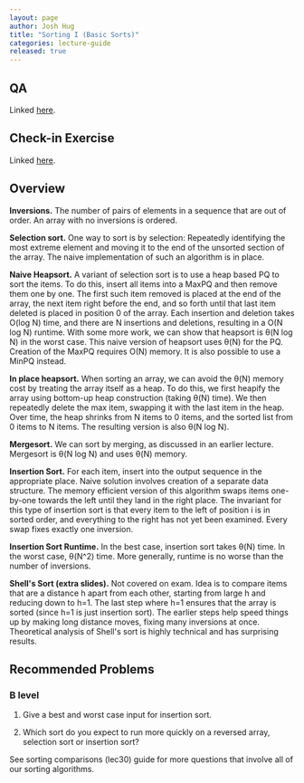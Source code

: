 ```yaml
---
layout: page
author: Josh Hug
title: "Sorting I (Basic Sorts)"
categories: lecture-guide
released: true
---
```



## QA
Linked [here](https://youtu.be/z6oW8UrAhcs).

## Check-in Exercise
Linked [here](https://forms.gle/P4HTmdtDXv6X9Kdd8).

## Overview

**Inversions.** The number of pairs of elements in a sequence that are out of
order. An array with no inversions is ordered.

**Selection sort.** One way to sort is by selection: Repeatedly identifying the
most extreme element and moving it to the end of the unsorted section of the
array. The naive implementation of such an algorithm is in place.

**Naive Heapsort.** A variant of selection sort is to use a heap based PQ to
sort the items. To do this, insert all items into a MaxPQ and then remove them
one by one. The first such item removed is placed at the end of the array, the
next item right before the end, and so forth until that last item deleted is
placed in position 0 of the array. Each insertion and deletion takes O(log N)
time, and there are N insertions and deletions, resulting in a O(N log N)
runtime. With some more work, we can show that heapsort is θ(N log N) in the
worst case. This naive version of heapsort uses θ(N) for the PQ. Creation of the
MaxPQ requires O(N) memory. It is also possible to use a MinPQ instead.

**In place heapsort.** When sorting an array, we can avoid the θ(N) memory cost
by treating the array itself as a heap. To do this, we first heapify the array
using bottom-up heap construction (taking θ(N) time). We then repeatedly delete
the max item, swapping it with the last item in the heap. Over time, the heap
shrinks from N items to 0 items, and the sorted list from 0 items to N items.
The resulting version is also θ(N log N).

**Mergesort.** We can sort by merging, as discussed in an earlier lecture.
Mergesort is θ(N log N) and uses θ(N) memory.

**Insertion Sort.** For each item, insert into the output sequence in the
appropriate place. Naive solution involves creation of a separate data
structure. The memory efficient version of this algorithm swaps items one-by-one
towards the left until they land in the right place. The invariant for this type
of insertion sort is that every item to the left of position i is in sorted
order, and everything to the right has not yet been examined. Every swap fixes
exactly one inversion.

**Insertion Sort Runtime.** In the best case, insertion sort takes θ(N) time. In
the worst case, θ(N^2) time. More generally, runtime is no worse than the number
of inversions.

**Shell's Sort (extra slides).** Not covered on exam. Idea is to compare items
that are a distance h apart from each other, starting from large h and reducing
down to h=1. The last step where h=1 ensures that the array is sorted (since h=1
is just insertion sort). The earlier steps help speed things up by making long
distance moves, fixing many inversions at once. Theoretical analysis of Shell's
sort is highly technical and has surprising results.

## Recommended Problems

### B level

1. Give a best and worst case input for insertion sort.

2. Which sort do you expect to run more quickly on a reversed array, selection
   sort or insertion sort?

See sorting comparisons (lec30) guide for more questions that involve all of our
sorting algorithms.
